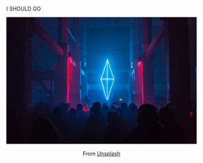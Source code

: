 I SHOULD GO

<p align="center">
  <img alt="rave" src="https://raw.githubusercontent.com/andreythegeek/andreythegeek/dev/images/rave.jpg" />
</p>

<p align="center">
  From <a href="https://unsplash.com/@5tep5">Unsplash</a>
</p>
